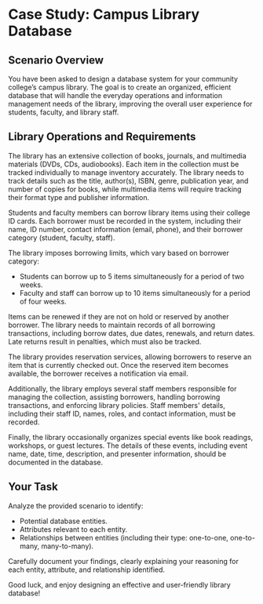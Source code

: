 # Case Study: Campus Library Database

## Scenario Overview
You have been asked to design a database system for your community college’s campus library. The goal is to create an organized, efficient database that will handle the everyday operations and information management needs of the library, improving the overall user experience for students, faculty, and library staff.

## Library Operations and Requirements

The library has an extensive collection of books, journals, and multimedia materials (DVDs, CDs, audiobooks). Each item in the collection must be tracked individually to manage inventory accurately. The library needs to track details such as the title, author(s), ISBN, genre, publication year, and number of copies for books, while multimedia items will require tracking their format type and publisher information.

Students and faculty members can borrow library items using their college ID cards. Each borrower must be recorded in the system, including their name, ID number, contact information (email, phone), and their borrower category (student, faculty, staff).

The library imposes borrowing limits, which vary based on borrower category:
- Students can borrow up to 5 items simultaneously for a period of two weeks.
- Faculty and staff can borrow up to 10 items simultaneously for a period of four weeks.

Items can be renewed if they are not on hold or reserved by another borrower. The library needs to maintain records of all borrowing transactions, including borrow dates, due dates, renewals, and return dates. Late returns result in penalties, which must also be tracked.

The library provides reservation services, allowing borrowers to reserve an item that is currently checked out. Once the reserved item becomes available, the borrower receives a notification via email.

Additionally, the library employs several staff members responsible for managing the collection, assisting borrowers, handling borrowing transactions, and enforcing library policies. Staff members' details, including their staff ID, names, roles, and contact information, must be recorded.

Finally, the library occasionally organizes special events like book readings, workshops, or guest lectures. The details of these events, including event name, date, time, description, and presenter information, should be documented in the database.

## Your Task

Analyze the provided scenario to identify:
- Potential database entities.
- Attributes relevant to each entity.
- Relationships between entities (including their type: one-to-one, one-to-many, many-to-many).

Carefully document your findings, clearly explaining your reasoning for each entity, attribute, and relationship identified.

Good luck, and enjoy designing an effective and user-friendly library database!